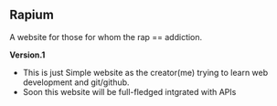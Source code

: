 ## Rapium
A website for those for whom the rap == addiction.

**Version.1**
* This is just Simple website as the creator(me) trying to learn web development and git/github.
* Soon this website will be full-fledged intgrated with APIs 
